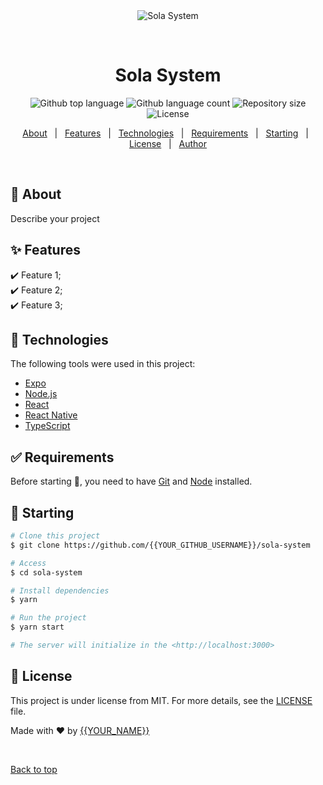 <div align="center" id="top"> 
  <img src="./.github/app.gif" alt="Sola System" />

  &#xa0;

  <!-- <a href="https://solasystem.netlify.app">Demo</a> -->
</div>

<h1 align="center">Sola System</h1>

<p align="center">
  <img alt="Github top language" src="https://img.shields.io/github/languages/top/{{YOUR_GITHUB_USERNAME}}/sola-system?color=56BEB8">

  <img alt="Github language count" src="https://img.shields.io/github/languages/count/{{YOUR_GITHUB_USERNAME}}/sola-system?color=56BEB8">

  <img alt="Repository size" src="https://img.shields.io/github/repo-size/{{YOUR_GITHUB_USERNAME}}/sola-system?color=56BEB8">

  <img alt="License" src="https://img.shields.io/github/license/{{YOUR_GITHUB_USERNAME}}/sola-system?color=56BEB8">

  <!-- <img alt="Github issues" src="https://img.shields.io/github/issues/{{YOUR_GITHUB_USERNAME}}/sola-system?color=56BEB8" /> -->

  <!-- <img alt="Github forks" src="https://img.shields.io/github/forks/{{YOUR_GITHUB_USERNAME}}/sola-system?color=56BEB8" /> -->

  <!-- <img alt="Github stars" src="https://img.shields.io/github/stars/{{YOUR_GITHUB_USERNAME}}/sola-system?color=56BEB8" /> -->
</p>

<!-- Status -->

<!-- <h4 align="center"> 
	🚧  Sola System 🚀 Under construction...  🚧
</h4> 

<hr> -->

<p align="center">
  <a href="#dart-about">About</a> &#xa0; | &#xa0; 
  <a href="#sparkles-features">Features</a> &#xa0; | &#xa0;
  <a href="#rocket-technologies">Technologies</a> &#xa0; | &#xa0;
  <a href="#white_check_mark-requirements">Requirements</a> &#xa0; | &#xa0;
  <a href="#checkered_flag-starting">Starting</a> &#xa0; | &#xa0;
  <a href="#memo-license">License</a> &#xa0; | &#xa0;
  <a href="https://github.com/{{YOUR_GITHUB_USERNAME}}" target="_blank">Author</a>
</p>

<br>

## :dart: About ##

Describe your project

## :sparkles: Features ##

:heavy_check_mark: Feature 1;\
:heavy_check_mark: Feature 2;\
:heavy_check_mark: Feature 3;

## :rocket: Technologies ##

The following tools were used in this project:

- [Expo](https://expo.io/)
- [Node.js](https://nodejs.org/en/)
- [React](https://pt-br.reactjs.org/)
- [React Native](https://reactnative.dev/)
- [TypeScript](https://www.typescriptlang.org/)

## :white_check_mark: Requirements ##

Before starting :checkered_flag:, you need to have [Git](https://git-scm.com) and [Node](https://nodejs.org/en/) installed.

## :checkered_flag: Starting ##

```bash
# Clone this project
$ git clone https://github.com/{{YOUR_GITHUB_USERNAME}}/sola-system

# Access
$ cd sola-system

# Install dependencies
$ yarn

# Run the project
$ yarn start

# The server will initialize in the <http://localhost:3000>
```

## :memo: License ##

This project is under license from MIT. For more details, see the [LICENSE](LICENSE.md) file.


Made with :heart: by <a href="https://github.com/{{YOUR_GITHUB_USERNAME}}" target="_blank">{{YOUR_NAME}}</a>

&#xa0;

<a href="#top">Back to top</a>
